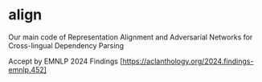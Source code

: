 # align
Our main code of Representation Alignment and Adversarial Networks for Cross-lingual Dependency Parsing


Accept by EMNLP 2024 Findings [https://aclanthology.org/2024.findings-emnlp.452]

